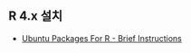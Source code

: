   ## R 4.x 설치
  - [Ubuntu Packages For R - Brief Instructions](https://cloud.r-project.org/bin/linux/ubuntu/)  
